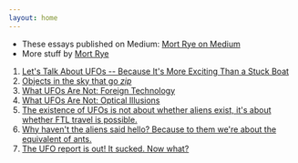 ```yaml
---
layout: home
---
```



* These essays published on Medium: [Mort Rye on Medium](https://mortrye.medium.com/)
* More stuff by [Mort Rye](https://mortrye.github.io/)


1. [Let's Talk About UFOs -- Because It's More Exciting Than a Stuck Boat](medium-posts/Stuck-Boat)
2. [Objects in the sky that go _zip_](medium-posts/Objectsthatzip)
3. [What UFOs Are Not: Foreign Technology](medium-posts/notforeigntech)
4. [What UFOs Are Not: Optical Illusions](medium-posts/notOpticalIllusions)
5. [The existence of UFOs is not about whether aliens exist, it's about whether FTL travel is possible.](medium-posts/FTLtravel)
6. [Why haven't the aliens said hello? Because to them we're about the equivalent of ants.](medium-posts/aliens-ants)
7. [The UFO report is out! It sucked. Now what?](medium-posts/UFOreportsucked)


